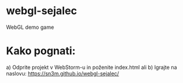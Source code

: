 # webgl-sejalec
WebGL demo game

# Kako pognati:
a) Odprite projekt v WebStorm-u in poženite index.html ali
b) Igrajte na naslovu: https://sn3m.github.io/webgl-sejalec/
